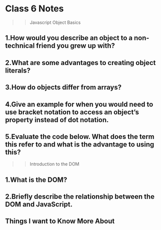 # Class 6 Notes

>> Javascript Object Basics

1.How would you describe an object to a non-technical friend you grew up with?
  -
2.What are some advantages to creating object literals?
  -
3.How do objects differ from arrays?
  -
4.Give an example for when you would need to use bracket notation to access an object’s property instead of dot notation.
  -
5.Evaluate the code below. What does the term this refer to and what is the advantage to using this?
  -
  
>> Introduction to the DOM

1.What is the DOM?
  -
  
2.Briefly describe the relationship between the DOM and JavaScript.
  -

  ## Things I want to Know More About
